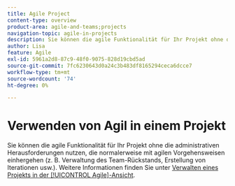 ```yaml
---
title: Agile Project
content-type: overview
product-area: agile-and-teams;projects
navigation-topic: agile-in-projects
description: Sie können die agile Funktionalität für Ihr Projekt ohne die administrativen Herausforderungen nutzen, die normalerweise mit agilen Vorgehensweisen einhergehen (z. B. Verwaltung des Team-Rückstands, Erstellung von Iterationen usw.).
author: Lisa
feature: Agile
exl-id: 5961a2d8-87c9-48f0-9075-828d19cbd5ad
source-git-commit: 7fc6230643d0a24c3b483df8165294ceca6dcce7
workflow-type: tm+mt
source-wordcount: '74'
ht-degree: 0%

---
```


# Verwenden von Agil in einem Projekt

Sie können die agile Funktionalität für Ihr Projekt ohne die administrativen Herausforderungen nutzen, die normalerweise mit agilen Vorgehensweisen einhergehen (z. B. Verwaltung des Team-Rückstands, Erstellung von Iterationen usw.). Weitere Informationen finden Sie unter [Verwalten eines Projekts in der [!UICONTROL Agile]-Ansicht](../../manage-work/projects/manage-projects/manage-projects-in-agile-view.md).
